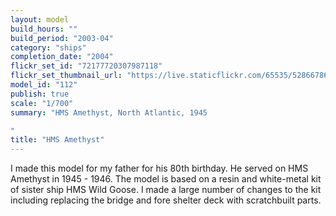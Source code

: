 ```yaml
---
layout: model
build_hours: ""
build_period: "2003-04"
category: "ships"
completion_date: "2004"
flickr_set_id: "72177720307987118"
flickr_set_thumbnail_url: "https://live.staticflickr.com/65535/52866786718_151e10df60_m.jpg"
model_id: "112"
publish: true
scale: "1/700"
summary: "HMS Amethyst, North Atlantic, 1945

"
title: "HMS Amethyst"
---
```


I made this model for my father for his 80th birthday. He served on HMS Amethyst in 1945 - 1946. The model is based on a resin and white-metal kit of sister ship HMS Wild Goose. I made a large number of changes to the kit including replacing the bridge and fore shelter deck with scratchbuilt parts.
